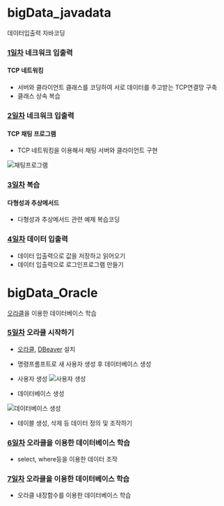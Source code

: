 # bigData_javadata
데이터입출력 자바코딩

### [1일차](https://github.com/Hsegunn/bigData_javadata/tree/main/day01) 네크워크 입출력

#### TCP 네트워킹
- 서버와 클라이언트 클래스를 코딩하여 서로 데이터를 주고받는 TCP연결망 구축
- 클래스 상속 복습

### [2일차](https://github.com/Hsegunn/bigData_javadata/tree/main/day02) 네크워크 입출력

#### TCP 채팅 프로그램
- TCP 네트워킹을 이용해서 채팅 서버와 클라이언트 구현

![채팅프로그램](https://raw.githubusercontent.com/Hsegunn/bigData_javadata/main/images/img01.png)

### [3일차](https://github.com/Hsegunn/bigData_javadata/tree/main/day03) 복습

#### 다형성과 추상메서드
- 다형성과 추상메서드 관련 예제 복습코딩

### [4일차](https://github.com/Hsegunn/bigData_javadata/tree/main/day04) 데이터 입출력

- 데이터 입출력으로 값을 저장하고 읽어오기
- 데이터 입출력으로 로그인프로그램 만들기

# bigData_Oracle
[오라클](https://www.oracle.com/kr/)을 이용한 데이터베이스 학습

### [5일차](https://github.com/Hsegunn/bigData_javadata/tree/main/day05) 오라클 시작하기

- [오라클](https://www.oracle.com/kr/), [DBeaver](https://dbeaver.io/download/) 설치
- 명령프롬프트로 새 사용자 생성 후 데이터베이스 생성

- 사용자 생성
![사용자 생성](https://raw.githubusercontent.com/Hsegunn/bigData_javadata/main/images/img02.png)

- 데이터베이스 생성

![데이터베이스 생성](https://raw.githubusercontent.com/Hsegunn/bigData_javadata/main/images/img03.png)

- 테이블 생성, 삭제 등 데이터 정의 및 조작하기

### [6일차](https://github.com/Hsegunn/bigData_javadata/tree/main/day05) 오라클을 이용한 데이터베이스 학습

- select, where등을 이용한 데이터 조작

### [7일차](https://github.com/Hsegunn/bigData_javadata/tree/main/day05) 오라클을 이용한 데이터베이스 학습

- 오라클 내장함수를 이용한 데이터베이스 학습